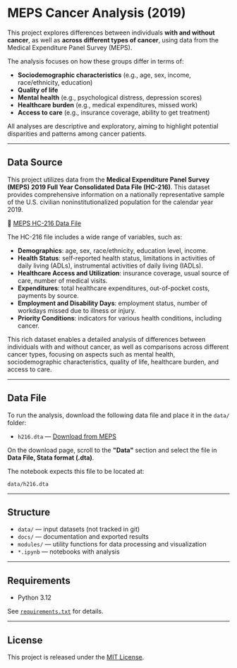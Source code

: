 # MEPS Cancer Analysis (2019)

This project explores differences between individuals **with and without cancer**, as well as **across different types of cancer**, using data from the Medical Expenditure Panel Survey (MEPS).

The analysis focuses on how these groups differ in terms of:

- **Sociodemographic characteristics** (e.g., age, sex, income, race/ethnicity, education)
- **Quality of life**
- **Mental health** (e.g., psychological distress, depression scores)
- **Healthcare burden** (e.g., medical expenditures, missed work)
- **Access to care** (e.g., insurance coverage, ability to get treatment)

All analyses are descriptive and exploratory, aiming to highlight potential disparities and patterns among cancer patients.

---

## Data Source

This project utilizes data from the **Medical Expenditure Panel Survey (MEPS) 2019 Full Year Consolidated Data File (HC-216)**. This dataset provides comprehensive information on a nationally representative sample of the U.S. civilian noninstitutionalized population for the calendar year 2019.

🔗 [MEPS HC-216 Data File](https://meps.ahrq.gov/data_stats/download_data_files_detail.jsp?cboPufNumber=HC-216)

The HC-216 file includes a wide range of variables, such as:

- **Demographics**: age, sex, race/ethnicity, education level, income.
- **Health Status**: self-reported health status, limitations in activities of daily living (ADLs), instrumental activities of daily living (IADLs).
- **Healthcare Access and Utilization**: insurance coverage, usual source of care, number of medical visits.
- **Expenditures**: total healthcare expenditures, out-of-pocket costs, payments by source.
- **Employment and Disability Days**: employment status, number of workdays missed due to illness or injury.
- **Priority Conditions**: indicators for various health conditions, including cancer.

This rich dataset enables a detailed analysis of differences between individuals with and without cancer, as well as comparisons across different cancer types, focusing on aspects such as mental health, sociodemographic characteristics, quality of life, healthcare burden, and access to care.

---

## Data File

To run the analysis, download the following data file and place it in the `data/` folder:
- `h216.dta` — [Download from MEPS](https://meps.ahrq.gov/data_stats/download_data_files_detail.jsp?cboPufNumber=HC-216)

On the download page, scroll to the **"Data"** section and select the file in **Data File, Stata format (.dta)**.

The notebook expects this file to be located at:  
```
data/h216.dta
```

---

## Structure

- `data/` — input datasets (not tracked in git)
- `docs/` — documentation and exported results
- `modules/` — utility functions for data processing and visualization
- `*.ipynb` — notebooks with analysis

---

## Requirements

- Python 3.12

See [`requirements.txt`](requirements.txt) for details.

---

## License

This project is released under the [MIT License](LICENSE).
